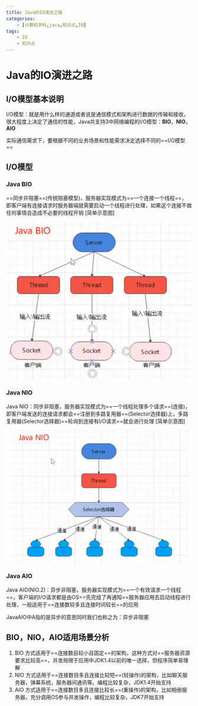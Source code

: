 ```yaml
---
title: Java的IO演进之路
categories:
    - [计算机学科,java,知识点,IO]
tags:
    - IO
    - 知识点
---
```


# Java的IO演进之路

## I/O模型基本说明

I/O模型：就是用什么样的通道或者说是通信模式和架构进行数据的传输和接收，很大程度上决定了通信的性能，Java共支持3中网络编程的I/O模型：**BIO**，**NIO**，**AIO**

实际通信需求下，要根据不同的业务场景和性能需求决定选择不同的==I/O模型==

## I/O模型

### Java BIO

==同步并阻塞==(传统阻塞模型)，服务器实现模式为==一个连接一个线程==，即客户端有连接请求时服务器端就需要启动一个线程进行处理，如果这个连接不做任何事情会造成不必要的线程开销 [简单示意图]

![image-20240228145345637](https://raw.githubusercontent.com/PigPigLetsGo/imeages/master/image-20240228145345637.png)

### Java NIO

Java NIO：同步非阻塞，服务器实现模式为==一个线程处理多个请求==(连接)，即客户端发送的连接请求都会==注册到多路复用器==(Selector选择器)上，多路复用器(Selector选择器)==轮询到连接有I/O请求==就会进行处理 [简单示意图]

![image-20240228152447374](https://raw.githubusercontent.com/PigPigLetsGo/imeages/master/image-20240228152447374.png)

### Java AIO

Java AIO(NIO.2)：异步非阻塞，服务器实现模式为==一个有效请求一个线程==，客户端的I/O请求都是由OS==先完成了再通知==服务器应用去启动线程进行处理，一般适用于==连接数较多且连接时间较长==的应用

JavaAIO中A指的是异步的意思同时我们也称之为：异步非阻塞

## BIO，NIO，AIO适用场景分析

1.  BIO 方式适用于==连接数目较小且固定==的架构，这种方式对==服务器资源要求比较高==，并发局限于应用中JDK1.4以前的唯一选择，但程序简单易理解
2.  NIO 方式适用于==连接数目多且连接比较短==(轻操作)的架构，比如聊天服务器，弹幕系统，服务器间通讯等。编程比较复杂，JDK1.4开始支持
3.  AIO 方式适用于==连接数目多且连接比较长==(重操作)的架构，比如相册服务器，充分调用OS参与并发操作，编程比较复杂，JDK7开始支持